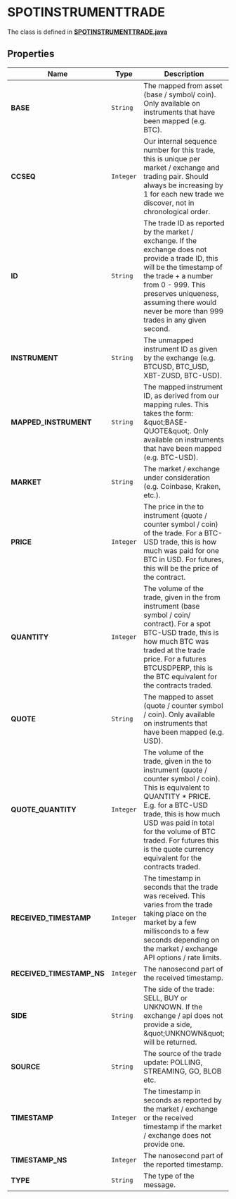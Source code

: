 

# SPOTINSTRUMENTTRADE

The class is defined in **[SPOTINSTRUMENTTRADE.java](../../src/main/java/org/openapitools/model/SPOTINSTRUMENTTRADE.java)**

## Properties

Name | Type | Description | Notes
------------ | ------------- | ------------- | -------------
**BASE** | `String` | The mapped from asset (base / symbol/ coin). Only available on instruments that have been mapped (e.g. BTC). |  [optional property]
**CCSEQ** | `Integer` | Our internal sequence number for this trade, this is unique per market / exchange and trading pair. Should always be increasing by 1 for each new trade we discover, not in chronological order. |  [optional property]
**ID** | `String` | The trade ID as reported by the market / exchange. If the exchange does not provide a trade ID, this will be the timestamp of the trade + a number from 0 - 999. This preserves uniqueness, assuming there would never be more than 999 trades in any given second. |  [optional property]
**INSTRUMENT** | `String` | The unmapped instrument ID as given by the exchange (e.g. BTCUSD, BTC_USD, XBT-ZUSD, BTC-USD). |  [optional property]
**MAPPED_INSTRUMENT** | `String` | The mapped instrument ID, as derived from our mapping rules. This takes the form: \&quot;BASE-QUOTE\&quot;. Only available on instruments that have been mapped (e.g. BTC-USD). |  [optional property]
**MARKET** | `String` | The market / exchange under consideration (e.g. Coinbase, Kraken, etc.). |  [optional property]
**PRICE** | `Integer` | The price in the to instrument (quote / counter symbol / coin) of the trade. For a BTC-USD trade, this is how much was paid for one BTC in USD. For futures, this will be the price of the contract. |  [optional property]
**QUANTITY** | `Integer` | The volume of the trade, given in the from instrument (base symbol / coin/ contract). For a spot BTC-USD trade, this is how much BTC was traded at the trade price. For a futures BTCUSDPERP, this is the BTC equivalent for the contracts traded. |  [optional property]
**QUOTE** | `String` | The mapped to asset (quote / counter symbol / coin). Only available on instruments that have been mapped (e.g. USD). |  [optional property]
**QUOTE_QUANTITY** | `Integer` | The volume of the trade, given in the to instrument (quote / counter symbol / coin). This is equivalent to QUANTITY * PRICE. E.g. for a BTC-USD trade, this is how much USD was paid in total for the volume of BTC traded. For futures this is the quote currency equivalent for the contracts traded. |  [optional property]
**RECEIVED_TIMESTAMP** | `Integer` | The timestamp in seconds that the trade was received. This varies from the trade taking place on the market by a few millisconds to a few seconds depending on the market / exchange API options / rate limits. |  [optional property]
**RECEIVED_TIMESTAMP_NS** | `Integer` | The nanosecond part of the received timestamp. |  [optional property]
**SIDE** | `String` | The side of the trade: SELL, BUY or UNKNOWN. If the exchange / api does not provide a side, \&quot;UNKNOWN\&quot; will be returned. |  [optional property]
**SOURCE** | `String` | The source of the trade update: POLLING, STREAMING, GO, BLOB etc. |  [optional property]
**TIMESTAMP** | `Integer` | The timestamp in seconds as reported by the market / exchange or the received timestamp if the market / exchange does not provide one. |  [optional property]
**TIMESTAMP_NS** | `Integer` | The nanosecond part of the reported timestamp. |  [optional property]
**TYPE** | `String` | The type of the message. |  [optional property]




















